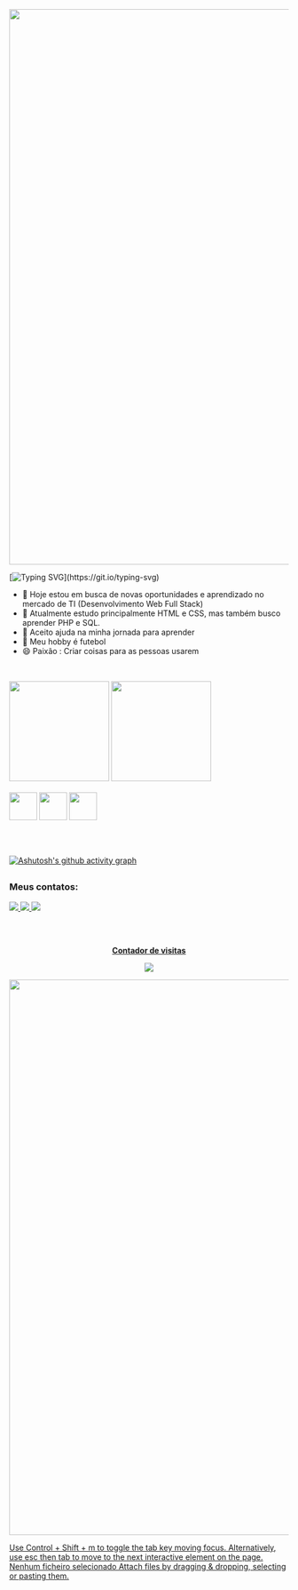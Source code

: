 <img width=1000 src = 'https://capsule-render.vercel.app/api?type=waving&height=250&color=0:0194DD,100:050F2C&text=Olá%20Recrutador!&section=header&reversal=false&textBg=false&fontColor=ffffff&animation=twinkling&descAlign=84&descAlignY=86'>

[![Typing SVG](https://readme-typing-svg.demolab.com?font=Comic+Sans&weight=500&size=30&pause=1000&color=0194DD&center=true&vCenter=true&random=false&width=1000&lines=Ol%C3%A1%2C+eu+sou+Vitor+Silva!)](https://git.io/typing-svg)

- 🔭 Hoje estou em busca de novas oportunidades e aprendizado no mercado de TI (Desenvolvimento Web Full Stack) 
- 🌱 Atualmente estudo principalmente HTML e CSS, mas também busco aprender PHP e SQL.
- 🤔 Aceito ajuda na minha jornada para aprender
- 💬 Meu hobby é futebol
- 😄 Paixão : Criar coisas para as pessoas usarem

##
<br>
 <div width=1000>
   <img  height="180em" src="https://github-readme-stats.vercel.app/api?username=Vitor701&show_icons=true&theme=transparent&hide_border=false&title_color=0194DD&icon_color=0194DD&text_color=ffffff">
   <img height="180em" src="https://github-readme-stats.vercel.app/api/top-langs/?username=Vitor701&layout=compact&theme=transparent&hide_border=false&title_color=0194DD&text_color=ffffff">
 </div>

<br>

<div>
  <img height="50em" src="https://cdn.jsdelivr.net/gh/devicons/devicon@latest/icons/html5/html5-original.svg" />
  <img height="50em" src="https://cdn.jsdelivr.net/gh/devicons/devicon@latest/icons/css3/css3-original.svg" />
  <img height="50em" src="https://cdn.jsdelivr.net/gh/devicons/devicon@latest/icons/php/php-original.svg" />
   

</div>
          
 
##
<br>

[![Ashutosh's github activity graph](https://github-readme-activity-graph.vercel.app/graph?username=VitorSilva&theme=react-dark&radius=10&color=ffffff&line=0194DD)](https://github.com/ashutosh00710/github-readme-activity-graph)

##
### Meus contatos:

<div>
 <a href="mailto:vitorsilva963@gmail.com"><img src="https://img.shields.io/badge/Gmail-D14836?style=for-the-badge&logo=gmail&logoColor=white"> 
 <a href="https://www.instagram.com/_vitor_silva701/"><img src="https://img.shields.io/badge/Instagram-E4405F?style=for-the-badge&logo=instagram&logoColor=white"> 
 <a href="https://www.linkedin.com/in/vitor-silva-de-jesus-178671189/"><img src="https://img.shields.io/badge/LinkedIn-0077B5?style=for-the-badge&logo=linkedin&logoColor=white"> 
</div>

##
<div align="center">
 <br><p align="center"><b>Contador de visitas</b></p>
 <img align="center" src="https://profile-counter.glitch.me/ismapereira/count.svg"></p>
</div>
 
 
<img width=1000 src = 'https://capsule-render.vercel.app/api?type=waving&height=250&color=0:050F2C,100:0194DD&section=footer&reversal=false&textBg=false&fontColor=ffffff&animation=twinkling&descAlign=84&descAlignY=86'>

Use Control + Shift + m to toggle the tab key moving focus. Alternatively, use esc then tab to move to the next interactive element on the page.
Nenhum ficheiro selecionado
Attach files by dragging & dropping, selecting or pasting them.
